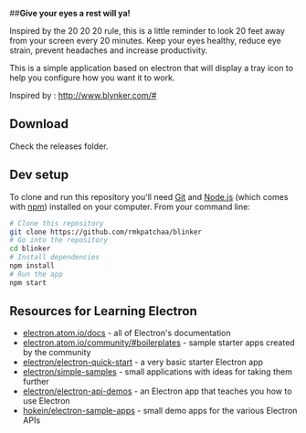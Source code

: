 ##**Give your eyes a rest will ya!**

Inspired by the 20 20 20 rule, this is a little reminder to look 20 feet away from your screen every 20 minutes. Keep your eyes healthy, reduce eye strain, prevent headaches and increase productivity.

This is a simple application based on electron that will display a tray icon to help you configure how you want it to work.

Inspired by :  http://www.blynker.com/#


## Download
Check the releases folder.

## Dev setup

To clone and run this repository you'll need [Git](https://git-scm.com) and [Node.js](https://nodejs.org/en/download/) (which comes with [npm](http://npmjs.com)) installed on your computer. From your command line:

```bash
# Clone this repository
git clone https://github.com/rmkpatchaa/blinker
# Go into the repository
cd blinker
# Install dependencies
npm install
# Run the app
npm start
```


## Resources for Learning Electron

- [electron.atom.io/docs](http://electron.atom.io/docs) - all of Electron's documentation
- [electron.atom.io/community/#boilerplates](http://electron.atom.io/community/#boilerplates) - sample starter apps created by the community
- [electron/electron-quick-start](https://github.com/electron/electron-quick-start) - a very basic starter Electron app
- [electron/simple-samples](https://github.com/electron/simple-samples) - small applications with ideas for taking them further
- [electron/electron-api-demos](https://github.com/electron/electron-api-demos) - an Electron app that teaches you how to use Electron
- [hokein/electron-sample-apps](https://github.com/hokein/electron-sample-apps) - small demo apps for the various Electron APIs
